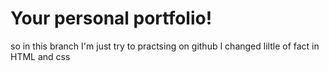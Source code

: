 # Your personal portfolio!

so in this branch I'm just try to practsing on github I changed liltle of fact in HTML and css 
